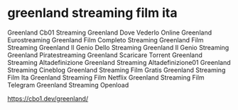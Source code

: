# greenland streaming film ita
Greenland Cb01 Streaming Greenland Dove Vederlo Online Greenland Eurostreaming Greenland Film Completo Streaming Greenland Film Streaming Greenland Il Genio Dello Streaming Greenland Il Genio Streaming Greenland Piratestreaming Greenland Scaricare Torrent Greenland Streaming Altadefinizione Greenland Streaming Altadefinizione01 Greenland Streaming Cineblog Greenland Streaming Film Gratis Greenland Streaming Film Ita Greenland Streaming Film Netflix Greenland Streaming Film Telegram Greenland Streaming Openload

https://cbo1.dev/greenland/
